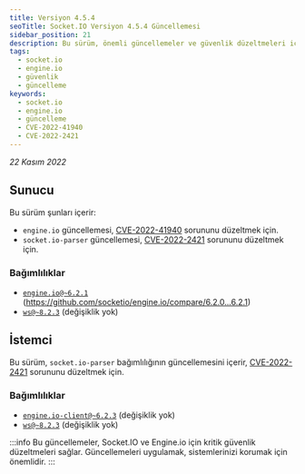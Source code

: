 ```yaml
---
title: Versiyon 4.5.4
seoTitle: Socket.IO Versiyon 4.5.4 Güncellemesi
sidebar_position: 21
description: Bu sürüm, önemli güncellemeler ve güvenlik düzeltmeleri içermektedir. İçeriğinde ayrıntılı bağımlılık bilgileri bulunmaktadır.
tags: 
  - socket.io
  - engine.io
  - güvenlik
  - güncelleme
keywords: 
  - socket.io
  - engine.io
  - güncelleme
  - CVE-2022-41940
  - CVE-2022-2421
---
```

*22 Kasım 2022*

## Sunucu

Bu sürüm şunları içerir:

- `engine.io` güncellemesi, [CVE-2022-41940](https://github.com/socketio/engine.io/security/advisories/GHSA-r7qp-cfhv-p84w) sorununu düzeltmek için.
- `socket.io-parser` güncellemesi, [CVE-2022-2421](https://github.com/advisories/GHSA-qm95-pgcg-qqfq) sorununu düzeltmek için.

### Bağımlılıklar

- [`engine.io@~6.2.1`](https://github.com/socketio/engine.io/releases/tag/6.2.1) (https://github.com/socketio/engine.io/compare/6.2.0...6.2.1)
- [`ws@~8.2.3`](https://github.com/websockets/ws/releases/tag/8.2.3) (değişiklik yok)

## İstemci

Bu sürüm, `socket.io-parser` bağımlılığının güncellemesini içerir, [CVE-2022-2421](https://github.com/advisories/GHSA-qm95-pgcg-qqfq) sorununu düzeltmek için.

### Bağımlılıklar

- [`engine.io-client@~6.2.3`](https://github.com/socketio/engine.io-client/tree/6.2.3) (değişiklik yok)
- [`ws@~8.2.3`](https://github.com/websockets/ws/releases/tag/8.2.3) (değişiklik yok)

:::info
Bu güncellemeler, Socket.IO ve Engine.io için kritik güvenlik düzeltmeleri sağlar. Güncellemeleri uygulamak, sistemlerinizi korumak için önemlidir.
:::